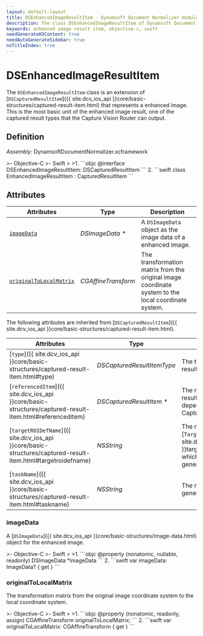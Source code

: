 ```yaml
---
layout: default-layout
title: DSEnhancedImageResultItem - Dynamsoft Document Normalizer module iOS Edition API Reference
description: The class DSEnhancedImageResultItem of Dynamsoft Document Normalizer module represents a captured result item whose type is a enhanced image. It stores the enhanced image information.
keywords: enhanced image result item, objective-c, swift
needGenerateH3Content: true
needAutoGenerateSidebar: true
noTitleIndex: true
---
```


# DSEnhancedImageResultItem

The `DSEnhancedImageResultItem` class  is an extension of [`DSCapturedResultItem`]({{ site.dcv_ios_api }}core/basic-structures/captured-result-item.html) that represents a enhanced image. This is the most basic unit of the enhanced image result, one of the captured result types that the Capture Vision Router can output.

## Definition

*Assembly:* DynamsoftDocumentNormalizer.xcframework

<div class="sample-code-prefix"></div>
>- Objective-C
>- Swift
>
>1. 
```objc
@interface DSEnhancedImageResultItem: DSCapturedResultItem
```
2. 
```swift
class EnhancedImageResultItem : CapturedResultItem
```

## Attributes

| Attributes | Type | Description |
| ---------- | ---- | ----------- |
| [`imageData`](#imagedata) | *DSImageData \** | A `DSImageData` object as the image data of a enhanced image. |
| [`originalToLocalMatrix`](#originaltolocalmatrix) | *CGAffineTransform* | The transformation matrix from the original image coordinate system to the local coordinate system. |

The following attributes are inherited from [`DSCapturedResultItem`]({{ site.dcv_ios_api }}core/basic-structures/captured-result-item.html).

| Attributes | Type | Description |
| ---------- | ---- | ----------- |
| [`type`]({{ site.dcv_ios_api }}core/basic-structures/captured-result-item.html#type) | *DSCapturedResultItemType* | The type of the captured result item. |
| [`referencedItem`]({{ site.dcv_ios_api }}core/basic-structures/captured-result-item.html#referenceditem) | *DSCapturedResultItem \** | The referenced captured result item. The reference dependencies is defined in the Capture Vision settings. |
| [`targetROIDefName`]({{ site.dcv_ios_api }}core/basic-structures/captured-result-item.html#targetroidefname) | *NSString* | The name of the [`TargetROIDef`]({{ site.dcv_parameters_reference }}target-roi-def/) object which includes a task that generated the result. |
| [`taskName`]({{ site.dcv_ios_api }}core/basic-structures/captured-result-item.html#taskname) | *NSString* | The name of the task that generated the result. |

### imageData

A [`DSImageData`]({{ site.dcv_ios_api }}core/basic-structures/image-data.html) object for the enhanced image.

<div class="sample-code-prefix"></div>
>- Objective-C
>- Swift
>
>1. 
```objc
@property (nonatomic, nullable, readonly) DSImageData *imageData
```
2. 
```swift
var imageData: ImageData? { get }
```

### originalToLocalMatrix

The transformation matrix from the original image coordinate system to the local coordinate system.

<div class="sample-code-prefix"></div>
>- Objective-C
>- Swift
>
>1. 
```objc
@property (nonatomic, readonly, assign) CGAffineTransform originalToLocalMatrix;
```
2. 
```swift
var originalToLocalMatrix: CGAffineTransform { get }
```
